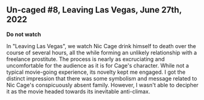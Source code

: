 Un-caged #8, Leaving Las Vegas, June 27th, 2022
---------------------------------------------


**Do not watch**

In "Leaving Las Vegas", we watch Nic Cage drink himself to death over the course of several hours, all the while forming an unlikely relationship with a freelance prostitute.
The process is nearly as excruciating and uncomfortable for the audience as it is for Cage's character.
While not a typical movie-going experience, its novelty kept me engaged.
I got the distinct impression that there was some symbolism and message related to Nic Cage's conspicuously absent family.
However, I wasn't able to decipher it as the movie headed towards its inevitable anti-climax.
